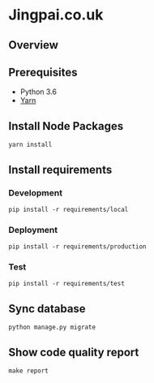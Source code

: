# Jingpai.co.uk

## Overview

## Prerequisites

- Python 3.6
- [Yarn](https://yarnpkg.com/en/docs/install)

## Install Node Packages
```
yarn install
```
## Install requirements

### Development
```
pip install -r requirements/local
```

### Deployment
```
pip install -r requirements/production
```

### Test
```
pip install -r requirements/test
```

## Sync database
```
python manage.py migrate
```

## Show code quality report
```
make report
```
